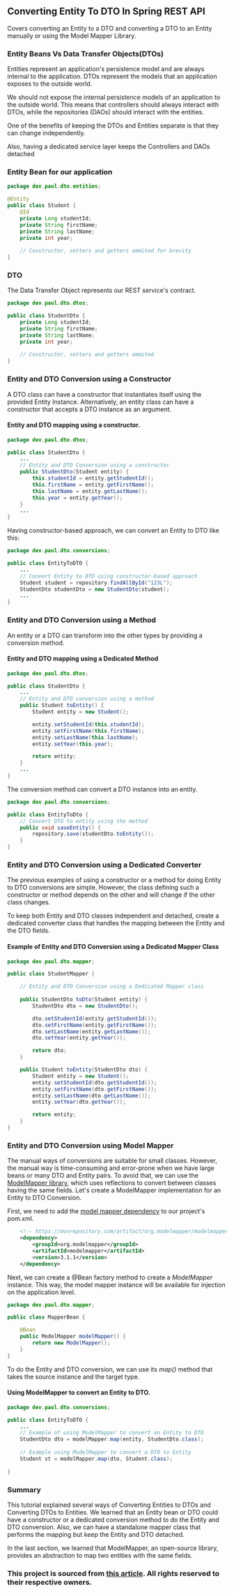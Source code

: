 ## Converting Entity To DTO In Spring REST API
Covers converting an Entity to a DTO and converting a 
DTO to an Entity manually or using the Model Mapper Library.

### Entity Beans Vs Data Transfer Objects(DTOs)
Entities represent an application's persistence model and are always 
internal to the application.
DTOs represent the models that an application exposes to the 
outside world.

We should not expose the internal persistence models of an 
application to the outside world. This means that controllers 
should always interact with DTOs, while the repositories (DAOs) 
should interact with the entities.

One of the benefits of keeping the DTOs and Entities separate is 
that they can change independently.

Also, having a dedicated service layer keeps the Controllers and DAOs
detached

### Entity Bean for our application
```java
package dev.paul.dto.entities;

@Entity
public class Student {
    @Id
    private Long studentId;
    private String firstName;
    private String lastName;
    private int year;
    
    // Constructor, setters and getters ommited for brevity
}    
```
### DTO 
The Data Transfer Object represents our REST service's contract.
```java
package dev.paul.dto.dtos;

public class StudentDto {
    private Long studentId;
    private String firstName;
    private String lastName;
    private int year;
    
    // Constructor, setters and getters ommited
}
```

### Entity and DTO Conversion using a Constructor
A DTO class can have a constructor that instantiates itself using
the provided Entity Instance. Alternatively, an entity class can 
have a constructor that accepts a DTO instance as an argument.
#### Entity and DTO mapping using a constructor.
```java
package dev.paul.dto.dtos;

public class StudentDto {
    ...
    // Entity and DTO Conversion using a constructor
    public StudentDto(Student entity) {
        this.studentId = entity.getStudentId();
        this.firstName = entity.getFirstName();
        this.lastName = entity.getLastName();
        this.year = entity.getYear();
    }
    ...
}
```
Having constructor-based approach, we can convert an Entity to DTO
like this:
```java
package dev.paul.dto.conversions;

public class EntityToDTO {
    ...
    // Convert Entity to DTO using constructor-based approach
    Student student = repository.findAllById("123L");
    StudentDto studentDto = new StudentDto(student);
    ...
}
```
### Entity and DTO Conversion using a Method
An entity or a DTO can transform into the other types by 
providing a conversion method.
#### Entity and DTO mapping using a Dedicated Method
```java
package dev.paul.dto.dtos;

public class StudentDto {
    ...
    // Entity and DTO conversion using a method
    public Student toEntity() {
        Student entity = new Student();

        entity.setStudentId(this.studentId);
        entity.setFirstName(this.firstName);
        entity.setLastName(this.lastName);
        entity.setYear(this.year);

        return entity;
    }
    ...
}
```
The conversion method can convert a DTO instance into an entity.
```java
package dev.paul.dto.conversions;

public class EntityToDto {
    // Convert DTO to entity using the method
    public void saveEntity() {
        repository.save(studentDto.toEntity());
    }
}
```
### Entity and DTO Conversion using a Dedicated Converter
The previous examples of using a constructor or a method for doing
Entity to DTO conversions are simple. However, the class defining 
such a constructor or method depends on the other and will change
if the other class changes.

To keep both Entity  and DTO classes independent and detached, 
create a dedicated converter class that handles the mapping 
between the Entity and the DTO fields.
#### Example of Entity and DTO Conversion using a Dedicated Mapper Class
```java
package dev.paul.dto.mapper;

public class StudentMapper {

    // Entity and DTO Conversion using a Dedicated Mapper class
    
    public StudentDto toDto(Student entity) {
        StudentDto dto = new StudentDto();

        dto.setStudentId(entity.getStudentId());
        dto.setFirstName(entity.getFirstName());
        dto.setLastName(entity.getLastName());
        dto.setYear(entity.getYear());

        return dto;
    }

    public Student toEntity(StudentDto dto) {
        Student entity = new Student();
        entity.setStudentId(dto.getStudentId());
        entity.setFirstName(dto.getFirstName());
        entity.setLastName(dto.getLastName());
        entity.setYear(dto.getYear());

        return entity;
    }
}
```
### Entity and DTO Conversion using Model Mapper
The manual ways of conversions are suitable for small classes. 
However, the manual way is time-consuming and error-prone when
we have large beans or many DTO and Entity pairs. To avoid that,
we can use the [ModelMapper library](http://modelmapper.org/), which uses reflections to 
convert between classes having the same fields. Let's create a 
ModelMapper implementation for an Entity to DTO Conversion.

First, we need to add the [model mapper dependency](https://mvnrepository.com/artifact/org.modelmapper/modelmapper) to our 
project's pom.xml.
```xml
    <!-- https://mvnrepository.com/artifact/org.modelmapper/modelmapper -->
    <dependency>
        <groupId>org.modelmapper</groupId>
        <artifactId>modelmapper</artifactId>
        <version>3.1.1</version>
    </dependency>
```
Next, we can create a @Bean factory method to create a *ModelMapper* 
instance. This way, the model mapper instance will  be available
for injection on the application level. 
```java
package dev.paul.dto.mapper;

public class MapperBean {

    @Bean
    public ModelMapper modelMapper() {
        return new ModelMapper();
    }
}
```
To do the Entity and DTO conversion, we can use its *map()* method 
that takes the source instance and the target type.
#### Using ModelMapper to convert an Entity to DTO.
```java
package dev.paul.dto.conversions;

public class EntityToDTO {
    ...
    // Example of using ModelMapper to convert an Entity to DTO
    StudentDto dto = modelMapper.map(entity, StudentDto.class);
    
    // Example using ModelMapper to convert a DTO to Entity
    Student st = modelMapper.map(dto, Student.class);
    
}
```
### Summary
This tutorial explained several ways of Converting Entities to
DTOs and Converting DTOs to Entities. We learned that an 
Entity bean or DTO could have a constructor or a dedicated 
conversion method to do the Entity and DTO conversion. Also, 
we can have a standalone mapper class that performs the mapping 
but keep the Entity and DTO detached.

In the last section, we learned that ModelMapper, an open-source
library, provides an abstraction to map two entities with the 
same fields.

### This project is sourced from [this article](https://www.amitph.com/spring-entity-to-dto/). All rights reserved to their respective owners.

